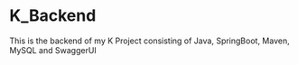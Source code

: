 # K_Backend
This is the backend of my K Project consisting of Java, SpringBoot, Maven, MySQL and SwaggerUI
